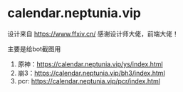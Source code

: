 # calendar.neptunia.vip

设计来自 https://www.ffxiv.cn/ 感谢设计师大佬，前端大佬！

主要是给bot截图用

1. 原神：https://calendar.neptunia.vip/ys/index.html
2. 崩3：https://calendar.neptunia.vip/bh3/index.html
3. pcr: https://calendar.neptunia.vip/pcr/index.html
